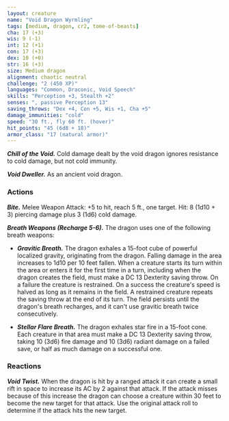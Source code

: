 ```yaml
---
layout: creature
name: "Void Dragon Wyrmling"
tags: [medium, dragon, cr2, tome-of-beasts]
cha: 17 (+3)
wis: 9 (-1)
int: 12 (+1)
con: 17 (+3)
dex: 10 (+0)
str: 16 (+3)
size: Medium dragon
alignment: chaotic neutral
challenge: "2 (450 XP)"
languages: "Common, Draconic, Void Speech"
skills: "Perception +3, Stealth +2"
senses: ", passive Perception 13"
saving_throws: "Dex +4, Con +5, Wis +1, Cha +5"
damage_immunities: "cold"
speed: "30 ft., fly 60 ft. (hover)"
hit_points: "45 (6d8 + 18)"
armor_class: "17 (natural armor)"
---
```


***Chill of the Void.*** Cold damage dealt by the void dragon ignores resistance to cold damage, but not cold immunity.

***Void Dweller.*** As an ancient void dragon.

### Actions

***Bite.*** Melee Weapon Attack: +5 to hit, reach 5 ft., one target. Hit: 8 (1d10 + 3) piercing damage plus 3 (1d6) cold damage.

***Breath Weapons (Recharge 5-6).*** The dragon uses one of the following breath weapons:

* ***Gravitic Breath.*** The dragon exhales a 15-foot cube of powerful localized gravity, originating from the dragon. Falling damage in the area increases to 1d10 per 10 feet fallen. When a creature starts its turn within the area or enters it for the first time in a turn, including when the dragon creates the field, must make a DC 13 Dexterity saving throw. On a failure the creature is restrained. On a success the creature's speed is halved as long as it remains in the field. A restrained creature repeats the saving throw at the end of its turn. The field persists until the dragon's breath recharges, and it can't use gravitic breath twice consecutively.

* ***Stellar Flare Breath.*** The dragon exhales star fire in a 15-foot cone. Each creature in that area must make a DC 13 Dexterity saving throw, taking 10 (3d6) fire damage and 10 (3d6) radiant damage on a failed save, or half as much damage on a successful one.

### Reactions

***Void Twist.*** When the dragon is hit by a ranged attack it can create a small rift in space to increase its AC by 2 against that attack. If the attack misses because of this increase the dragon can choose a creature within 30 feet to become the new target for that attack. Use the original attack roll to determine if the attack hits the new target.

